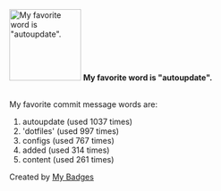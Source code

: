 <img src="https://my-badges.github.io/my-badges/favorite-word.png" alt="My favorite word is &quot;autoupdate&quot;." title="My favorite word is &quot;autoupdate&quot;." width="128">
<strong>My favorite word is &quot;autoupdate&quot;.</strong>
<br><br>

My favorite commit message words are:

1. autoupdate (used 1037 times)
2. 'dotfiles' (used 997 times)
3. configs (used 767 times)
4. added (used 314 times)
5. content (used 261 times)


Created by <a href="https://github.com/my-badges/my-badges">My Badges</a>